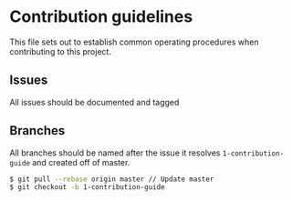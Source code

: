 # Contribution guidelines

This file sets out to establish common operating procedures when contributing to this project.

## Issues

All issues should be documented and tagged

## Branches

All branches should be named after the issue it resolves `1-contribution-guide` and created off of master.

```bash
$ git pull --rebase origin master // Update master
$ git checkout -b 1-contribution-guide
```
